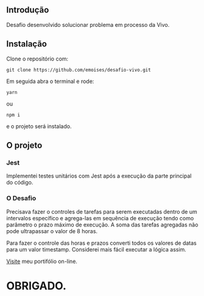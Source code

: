 ## Introdução

Desafio desenvolvido solucionar problema em processo da Vivo.

## Instalação

Clone o repositório com:

```
git clone https://github.com/emoises/desafio-vivo.git
```

Em seguida abra o terminal e rode:

```
yarn
```

ou

```
npm i
```

e o projeto será instalado.

## O projeto

### Jest

Implementei testes unitários com Jest após a execução da parte principal do código.

### O Desafio

Precisava fazer o controles de tarefas para serem executadas dentro de um intervalos específico e agrega-las em sequência de execução tendo como parâmetro o prazo máximo de execução. A soma das tarefas agregadas não pode ultrapassar o valor de 8 horas.

Para fazer o controle das horas e prazos converti todos os valores de datas para um valor timestamp.
Considerei mais fácil executar a lógica assim.

[Visite](https://emoises-portifolio.vercel.app/) meu portifólio on-line.

# **OBRIGADO.**

